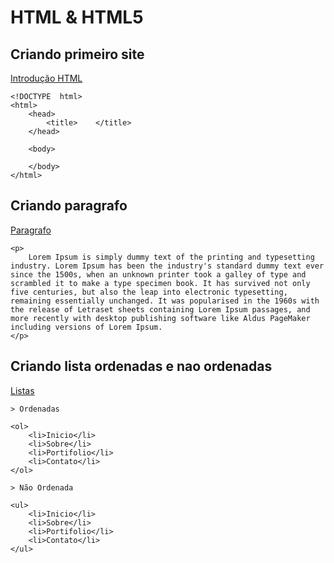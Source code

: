 # HTML & HTML5

## Criando primeiro site

[Introdução HTML](https://www.w3schools.com/html/)

```
<!DOCTYPE  html>
<html>
    <head>
        <title>    </title>
    </head>
    
    <body>

    </body>
</html>
```

## Criando paragrafo

[Paragrafo](https://www.w3schools.com/tags/tag_p.asp)

```
<p>
    Lorem Ipsum is simply dummy text of the printing and typesetting industry. Lorem Ipsum has been the industry's standard dummy text ever since the 1500s, when an unknown printer took a galley of type and scrambled it to make a type specimen book. It has survived not only five centuries, but also the leap into electronic typesetting, remaining essentially unchanged. It was popularised in the 1960s with the release of Letraset sheets containing Lorem Ipsum passages, and more recently with desktop publishing software like Aldus PageMaker including versions of Lorem Ipsum.
</p>
```

## Criando lista ordenadas e nao ordenadas

[Listas](https://www.w3schools.com/html/html_lists.asp)

```
> Ordenadas

<ol>
    <li>Inicio</li>
    <li>Sobre</li>
    <li>Portifolio</li>
    <li>Contato</li>
</ol>

> Não Ordenada

<ul>
    <li>Inicio</li>
    <li>Sobre</li>
    <li>Portifolio</li>
    <li>Contato</li>
</ul>

```